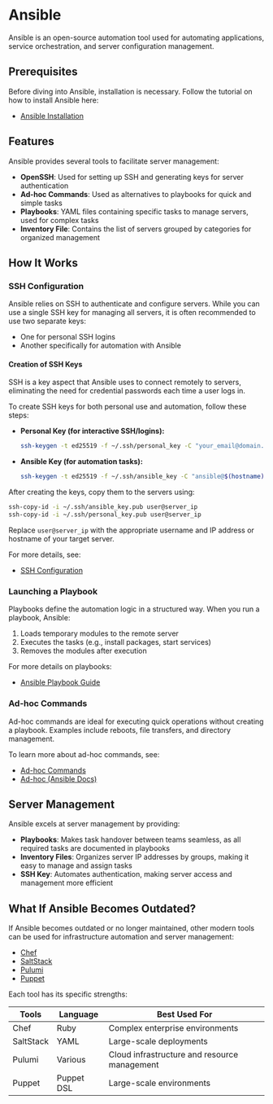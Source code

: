 # Ansible

Ansible is an open-source automation tool used for automating applications,
service orchestration, and server configuration management.

## Prerequisites

Before diving into Ansible, installation is necessary. Follow the tutorial on
how to install Ansible here:

- [Ansible Installation](/docs/tutorials/ansible_tuto.md)

## Features

Ansible provides several tools to facilitate server management:

- **OpenSSH**: Used for setting up SSH and generating keys for server
  authentication
- **Ad-hoc Commands**: Used as alternatives to playbooks for quick and simple
  tasks
- **Playbooks**: YAML files containing specific tasks to manage servers, used
  for complex tasks
- **Inventory File**: Contains the list of servers grouped by categories for
  organized management

## How It Works

### SSH Configuration

Ansible relies on SSH to authenticate and configure servers. While you can use a
single SSH key for managing all servers, it is often recommended to use two
separate keys:

- One for personal SSH logins
- Another specifically for automation with Ansible

#### Creation of SSH Keys

SSH is a key aspect that Ansible uses to connect remotely to servers,
eliminating the need for credential passwords each time a user logs in.

To create SSH keys for both personal use and automation, follow these steps:

- **Personal Key (for interactive SSH/logins):**

  ```sh
  ssh-keygen -t ed25519 -f ~/.ssh/personal_key -C "your_email@domain.com"
  ```

- **Ansible Key (for automation tasks):**

  ```sh
  ssh-keygen -t ed25519 -f ~/.ssh/ansible_key -C "ansible@$(hostname)"
  ```

After creating the keys, copy them to the servers using:

```sh
ssh-copy-id -i ~/.ssh/ansible_key.pub user@server_ip
ssh-copy-id -i ~/.ssh/personal_key.pub user@server_ip
```

Replace `user@server_ip` with the appropriate username and IP address or
hostname of your target server.

For more details, see:

- [SSH Configuration](/docs/tutorials/ansible_tuto.md)

### Launching a Playbook

Playbooks define the automation logic in a structured way. When you run a
playbook, Ansible:

1. Loads temporary modules to the remote server
2. Executes the tasks (e.g., install packages, start services)
3. Removes the modules after execution

For more details on playbooks:

- [Ansible Playbook Guide](/docs/tutorials/ansible_tuto.md)

### Ad-hoc Commands

Ad-hoc commands are ideal for executing quick operations without creating a
playbook. Examples include reboots, file transfers, and directory management.

To learn more about ad-hoc commands, see:

- [Ad-hoc Commands](/docs/tutorials/ansible_tuto.md)
- [Ad-hoc (Ansible Docs)](https://docs.ansible.com/ansible/2.8/user_guide/intro_adhoc.html)

## Server Management

Ansible excels at server management by providing:

- **Playbooks**: Makes task handover between teams seamless, as all required
  tasks are documented in playbooks
- **Inventory Files**: Organizes server IP addresses by groups, making it easy
  to manage and assign tasks
- **SSH Key**: Automates authentication, making server access and management
  more efficient

## What If Ansible Becomes Outdated?

If Ansible becomes outdated or no longer maintained, other modern tools can be
used for infrastructure automation and server management:

- [Chef](https://docs.chef.io/manage/)
- [SaltStack](https://github.com/saltstack/salt)
- [Pulumi](https://www.pulumi.com/)
- [Puppet](https://www.puppet.com/)

Each tool has its specific strengths:

| Tools     | Language    | Best Used For                                |
|-----------|-------------|---------------------------------------------|
| Chef      | Ruby        | Complex enterprise environments              |
| SaltStack | YAML        | Large-scale deployments                     |
| Pulumi    | Various     | Cloud infrastructure and resource management |
| Puppet    | Puppet DSL  | Large-scale environments                    |
